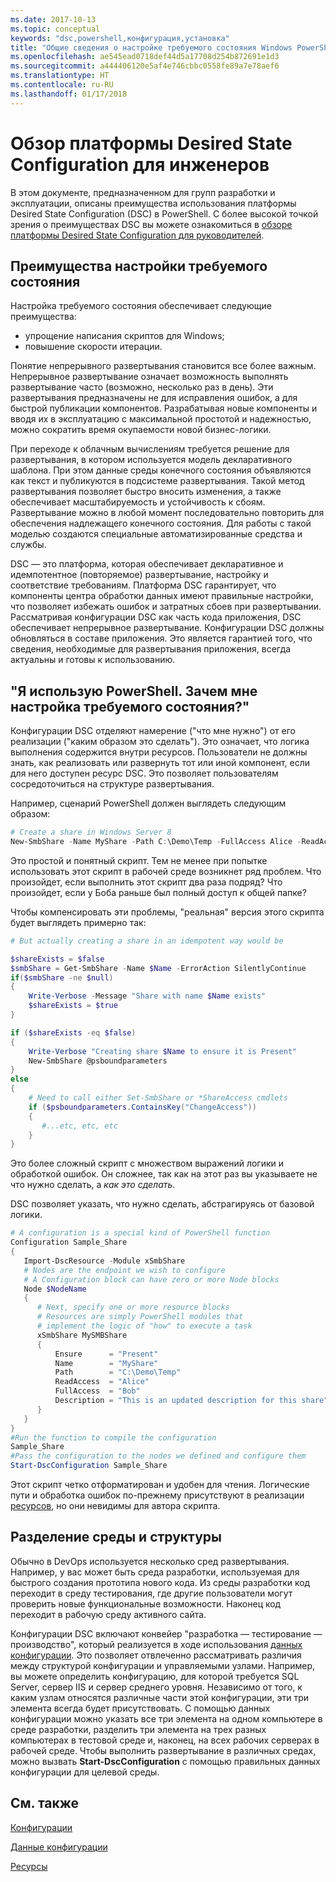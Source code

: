 ```yaml
---
ms.date: 2017-10-13
ms.topic: conceptual
keywords: "dsc,powershell,конфигурация,установка"
title: "Общие сведения о настройке требуемого состояния Windows PowerShell для руководителей"
ms.openlocfilehash: ae545ead0718def44d5a17708d254b872691e1d3
ms.sourcegitcommit: a444406120e5af4e746cbbc0558fe89a7e78aef6
ms.translationtype: HT
ms.contentlocale: ru-RU
ms.lasthandoff: 01/17/2018
---
```

# <a name="desired-state-configuration-overview-for-engineers"></a>Обзор платформы Desired State Configuration для инженеров

В этом документе, предназначенном для групп разработки и эксплуатации, описаны преимущества использования платформы Desired State Configuration (DSC) в PowerShell.
C более высокой точкой зрения о преимуществах DSC вы можете ознакомиться в [обзоре платформы Desired State Configuration для руководителей](decisionMaker.md).

## <a name="benefits-of-desired-state-configuration"></a>Преимущества настройки требуемого состояния

Настройка требуемого состояния обеспечивает следующие преимущества:

- упрощение написания скриптов для Windows;
- повышение скорости итерации.

Понятие непрерывного развертывания становится все более важным.
Непрерывное развертывание означает возможность выполнять развертывание часто (возможно, несколько раз в день).
Эти развертывания предназначены не для исправления ошибок, а для быстрой публикации компонентов.
Разрабатывая новые компоненты и вводя их в эксплуатацию с максимальной простотой и надежностью, можно сократить время окупаемости новой бизнес-логики.

При переходе к облачным вычислениям требуется решение для развертывания, в котором используется модель декларативного шаблона. При этом данные среды конечного состояния объявляются как текст и публикуются в подсистеме развертывания.
Такой метод развертывания позволяет быстро вносить изменения, а также обеспечивает масштабируемость и устойчивость к сбоям. Развертывание можно в любой момент последовательно повторить для обеспечения надлежащего конечного состояния.
Для работы с такой моделью создаются специальные автоматизированные средства и службы.

DSC — это платформа, которая обеспечивает декларативное и идемпотентное (повторяемое) развертывание, настройку и соответствие требованиям.
Платформа DSC гарантирует, что компоненты центра обработки данных имеют правильные настройки, что позволяет избежать ошибок и затратных сбоев при развертывании.
Рассматривая конфигурации DSC как часть кода приложения, DSC обеспечивает непрерывное развертывание.
Конфигурации DSC должны обновляться в составе приложения. Это является гарантией того, что сведения, необходимые для развертывания приложения, всегда актуальны и готовы к использованию.

## <a name="i-have-powershell-why-do-i-need-desired-state-configuration"></a>"Я использую PowerShell. Зачем мне настройка требуемого состояния?"

Конфигурации DSC отделяют намерение ("что мне нужно") от его реализации ("каким образом это сделать").
Это означает, что логика выполнения содержится внутри ресурсов.
Пользователи не должны знать, как реализовать или развернуть тот или иной компонент, если для него доступен ресурс DSC.
Это позволяет пользователям сосредоточиться на структуре развертывания.

Например, сценарий PowerShell должен выглядеть следующим образом:
```powershell
# Create a share in Windows Server 8
New-SmbShare -Name MyShare -Path C:\Demo\Temp -FullAccess Alice -ReadAccess Bob
```
Это простой и понятный скрипт.
Тем не менее при попытке использовать этот скрипт в рабочей среде возникнет ряд проблем.
Что произойдет, если выполнить этот скрипт два раза подряд?
Что произойдет, если у Боба раньше был полный доступ к общей папке?

Чтобы компенсировать эти проблемы, "реальная" версия этого скрипта будет выглядеть примерно так:
```powershell
# But actually creating a share in an idempotent way would be

$shareExists = $false
$smbShare = Get-SmbShare -Name $Name -ErrorAction SilentlyContinue
if($smbShare -ne $null)
{
    Write-Verbose -Message "Share with name $Name exists"
    $shareExists = $true
}

if ($shareExists -eq $false)
{
    Write-Verbose "Creating share $Name to ensure it is Present"
    New-SmbShare @psboundparameters
}
else
{
    # Need to call either Set-SmbShare or *ShareAccess cmdlets
    if ($psboundparameters.ContainsKey("ChangeAccess"))
    {
       #...etc, etc, etc
    }
}
```

Это более сложный скрипт с множеством выражений логики и обработкой ошибок.
Он сложнее, так как на этот раз вы указываете не что нужно сделать, а *как это сделать*.

DSC позволяет указать, что нужно сделать, абстрагируясь от базовой логики.

```powershell
# A configuration is a special kind of PowerShell function
Configuration Sample_Share
{
   Import-DscResource -Module xSmbShare
   # Nodes are the endpoint we wish to configure
   # A Configuration block can have zero or more Node blocks
   Node $NodeName
   {
      # Next, specify one or more resource blocks
      # Resources are simply PowerShell modules that
      # implement the logic of "how" to execute a task
      xSmbShare MySMBShare
      {
          Ensure      = "Present"
          Name        = "MyShare"
          Path        = "C:\Demo\Temp"
          ReadAccess  = "Alice"
          FullAccess  = "Bob"
          Description = "This is an updated description for this share"
      }
   }
}
#Run the function to compile the configuration
Sample_Share
#Pass the configuration to the nodes we defined and configure them
Start-DscConfiguration Sample_Share
```

Этот скрипт четко отформатирован и удобен для чтения.
Логические пути и обработка ошибок по-прежнему присутствуют в реализации [ресурсов](resources.md), но они невидимы для автора скрипта.

## <a name="separating-environment-from-structure"></a>Разделение среды и структуры

Обычно в DevOps используется несколько сред развертывания.
Например, у вас может быть среда разработки, используемая для быстрого создания прототипа нового кода.
Из среды разработки код переходит в среду тестирования, где другие пользователи могут проверить новые функциональные возможности.
Наконец код переходит в рабочую среду активного сайта.

Конфигурации DSC включают конвейер "разработка — тестирование — производство", который реализуется в ходе использования [данных конфигурации](configData.md).
Это позволяет отвлеченно рассматривать различия между структурой конфигурации и управляемыми узлами.
Например, вы можете определить конфигурацию, для которой требуется SQL Server, сервер IIS и сервер среднего уровня.
Независимо от того, к каким узлам относятся различные части этой конфигурации, эти три элемента всегда будет присутствовать.
С помощью данных конфигурации можно указать все три элемента на одном компьютере в среде разработки, разделить три элемента на трех разных компьютерах в тестовой среде и, наконец, на всех рабочих серверах в рабочей среде.
Чтобы выполнить развертывание в различных средах, можно вызвать **Start-DscConfiguration** с помощью правильных данных конфигурации для целевой среды.

## <a name="see-also"></a>См. также

[Конфигурации](configurations.md)

[Данные конфигурации](configData.md)

[Ресурсы](resources.md)
